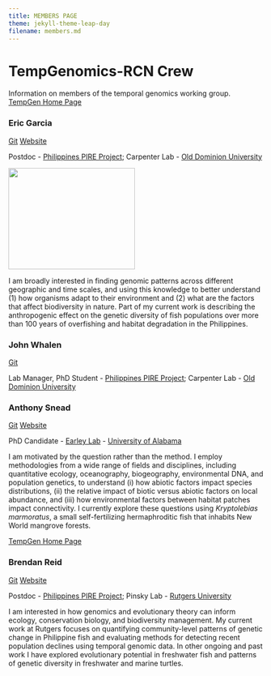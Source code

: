 ```yaml
---
title: MEMBERS PAGE
theme: jekyll-theme-leap-day
filename: members.md
---
```


# TempGenomics-RCN Crew 

Information on members of the temporal genomics working group. [TempGen Home Page](https://tempgenomics-rcn.github.io/website/)

### Eric Garcia
[Git](https://github.com/ericgarciaresearch) [Website](https://ericgarciaphd.wordpress.com/)

Postdoc - [Philippines PIRE Project](https://sites.wp.odu.edu/PIRE/); Carpenter Lab - [Old Dominion University](https://www.odu.edu/directory/people/k/kcarpent)



<img src="https://user-images.githubusercontent.com/40210956/109213373-7f48e380-777e-11eb-892e-0a5bceb58b8a.jpg" height="200" width="250"> 

I am broadly interested in finding genomic patterns across different geographic and time scales, and using this knowledge to better understand (1) how organisms adapt to their environment and (2) what are the factors that affect biodiversity in nature. Part of my current work is describing the anthropogenic effect on the genetic diversity of fish populations over more than 100 years of overfishing and habitat degradation in the Philippines.

### John Whalen
[Git](https://github.com/whalenjc)

Lab Manager, PhD Student - [Philippines PIRE Project](https://sites.wp.odu.edu/PIRE/); Carpenter Lab - [Old Dominion University](https://www.odu.edu/directory/people/k/kcarpent)

### Anthony Snead
[Git](https://github.com/anthonysnead) [Website](https://anthony-snead.com/)

PhD Candidate - [Earley Lab](https://rlearley.people.ua.edu/) - [University of Alabama](https://bsc.ua.edu/)

I am motivated by the question rather than the method. I employ methodologies from a wide range of fields and disciplines, including quantitative ecology, oceanography, biogeography, environmental DNA, and population genetics, to understand (i) how abiotic factors impact species distributions, (ii) the relative impact of biotic versus abiotic factors on local abundance, and (iii) how environmental factors between habitat patches impact connectivity. I currently explore these questions using _Kryptolebias marmoratus_, a small self-fertilizing hermaphroditic fish that inhabits New World mangrove forests.

[TempGen Home Page](https://tempgenomics-rcn.github.io/website/)

### Brendan Reid
[Git](https://github.com/nerdbrained) [Website](https://nerdbrained.wixsite.com/home)

Postdoc - [Philippines PIRE Project](https://sites.wp.odu.edu/PIRE/); Pinsky Lab - [Rutgers University](https://pinsky.marine.rutgers.edu/)

I am interested in how genomics and evolutionary theory can inform ecology, conservation biology, and biodiversity management. My current work at Rutgers focuses on quantifying community-level patterns of genetic change in Philippine fish and evaluating methods for detecting recent population declines using temporal genomic data. In other ongoing and past work I have explored evolutionary potential in freshwater fish and patterns of genetic diversity in freshwater and marine turtles.
